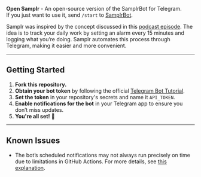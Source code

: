 **Open Samplr** - An open-source version of the SamplrBot for Telegram.  
If you just want to use it, send `/start` to [SamplrBot](https://web.telegram.org/k/#@SamplrBot).

Samplr was inspired by the concept discussed in this [podcast episode](https://www.manager-tools.com/2023/01/compress-your-work-double-your-time-part-1). The idea is to track your daily work by setting an alarm every 15 minutes and logging what you’re doing. Samplr automates this process through Telegram, making it easier and more convenient.

---

## **Getting Started**
1. **Fork this repository.**  
2. **Obtain your bot token** by following the official [Telegram Bot Tutorial](https://core.telegram.org/bots/tutorial#obtain-your-bot-token).  
3. **Set the token** in your repository's secrets and name it `API_TOKEN`.  
4. **Enable notifications for the bot** in your Telegram app to ensure you don’t miss updates.  
5. **You're all set!** 🎉  

---

## **Known Issues**
- The bot’s scheduled notifications may not always run precisely on time due to limitations in GitHub Actions. For more details, see [this explanation](https://upptime.js.org/blog/2021/01/22/github-actions-schedule-not-working/).  
